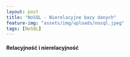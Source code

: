 ```yaml
---
layout: post
title: "NoSQL - Nierelacyjne bazy danych"
feature-img: "assets/img/uploads/nosql.jpeg"
tags: [NoSQL]
---
```


<h4 class="text-success">Relacyjność i nierelacyjność<h4>
<br>
<font class="base-font-size">
&nbsp;
</font>
